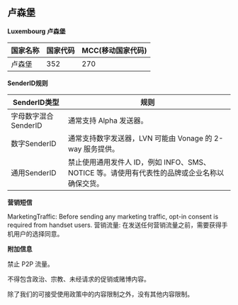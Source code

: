 ## 卢森堡

__Luxembourg  卢森堡__

| 国家名称 | 国家代码 | MCC(移动国家代码) |
|------|------|-------------|
| 卢森堡  | 352  | 270         |

__SenderID规则__

| SenderID类型     | 规则                                                      |
|----------------|---------------------------------------------------------|
| 字母数字混合SenderID | 通常支持 Alpha 发送器。                                         |
| 数字SenderID     | 通常支持数字发送器，LVN 可能由 Vonage 的 2-way 服务提供。                  |
| 通用SenderID     | 禁止使用通用发件人 ID，例如 INFO、SMS、NOTICE 等。请使用有代表性的品牌或企业名称以确保交货。 |


__营销短信__

MarketingTraffic: Before sending any marketing traffic, opt-in consent is required from handset users.
营销流量: 在发送任何营销流量之前，需要获得手机用户的选择同意。

__附加信息__

禁止 P2P 流量。

不得包含政治、宗教、未经请求的促销或赌博内容。

除了我们的可接受使用政策中的内容限制之外，没有其他内容限制。
